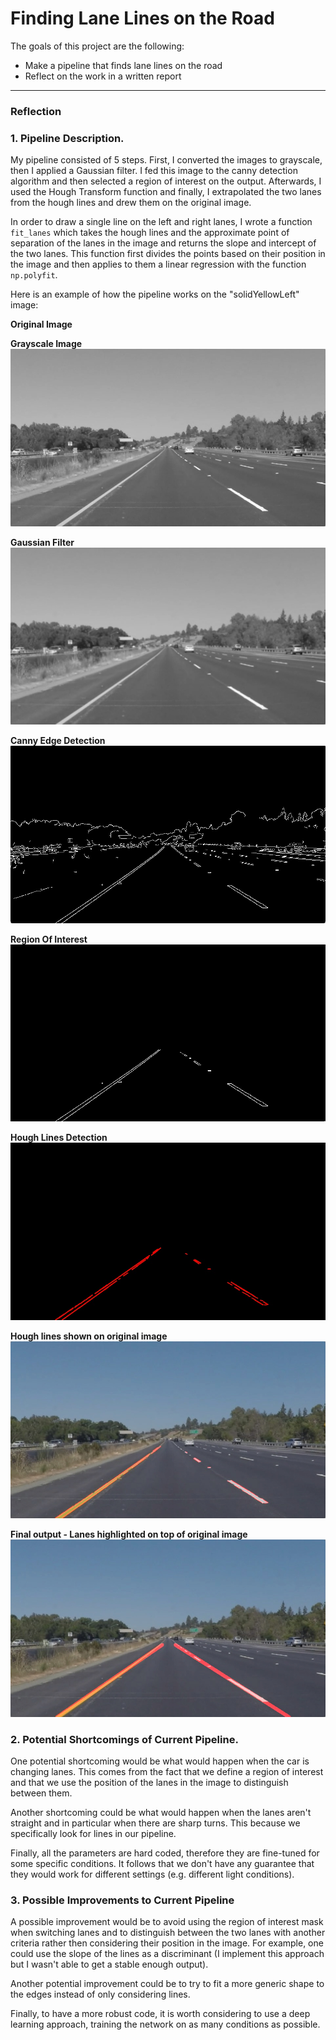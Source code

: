 # **Finding Lane Lines on the Road** 


The goals of this project are the following:
* Make a pipeline that finds lane lines on the road
* Reflect on the work in a written report


[//]: # (Image References)

<!--[image0]: ./test_images/solidYellowLeft.jpg "original" -->

[image1]: ./test_images_output/1_gray.jpg "gray"
[image2]: ./test_images_output/2_gauss.jpg "blurred_gray"
[image3]: ./test_images_output/3_canny.jpg "canny"
[image4]: ./test_images_output/4_ROI.jpg "roi"
[image5]: ./test_images_output/5_hough.jpg "hough"
[image6]: ./test_images_output/6_scattered.jpg "scattered"
[image7]: ./test_images_output/7_final.jpg "final"


---

### Reflection

### 1. Pipeline Description.

My pipeline consisted of 5 steps. First, I converted the images to grayscale, then I applied a Gaussian filter. I fed this image to the canny detection algorithm and then selected a region of interest on the output. Afterwards, I used the Hough Transform function and finally, I extrapolated the two lanes from the hough lines and drew them on the original image.

In order to draw a single line on the left and right lanes, I wrote a function `fit_lanes` which takes the hough lines and the approximate point of separation of the lanes in the image and returns the slope and intercept of the two lanes. This function first divides the points based on their position in the image and then applies to them a linear regression with the function `np.polyfit`.

Here is an example of how the pipeline works on the "solidYellowLeft" image: 

**Original Image**
<!--![alt text0][image0]-->
<image0 src="test_images/solidYellowLeft.jpg" width="480" alt="original" />

**Grayscale Image**
![alt text1][image1]

**Gaussian Filter**
![alt text2][image2]

**Canny Edge Detection**
![alt text3][image3]

**Region Of Interest**
![alt text4][image4]

**Hough Lines Detection**
![alt text5][image5]

**Hough lines shown on original image**
![alt text6][image6]

**Final output - Lanes highlighted on top of original image**
![alt text7][image7]


### 2. Potential Shortcomings of Current Pipeline.

One potential shortcoming would be what would happen when the car is changing lanes. This comes from the fact that we define a region of interest and that we use the position of the lanes in the image to distinguish between them. 

Another shortcoming could be what would happen when the lanes aren't straight and in particular when there are sharp turns. This because we specifically look for lines in our pipeline.

Finally, all the parameters are hard coded, therefore they are fine-tuned for some specific conditions. It follows that we don't have any guarantee that they would work for different settings (e.g. different light conditions).

### 3. Possible Improvements to Current Pipeline

A possible improvement would be to avoid using the region of interest mask when switching lanes and to distinguish between the two lanes with another criteria rather then considering their position in the image. For example, one could use the slope of the lines as a discriminant (I implement this approach but I wasn't able to get a stable enough output).

Another potential improvement could be to try to fit a more generic shape to the edges instead of only considering lines.

Finally, to have a more robust code, it is worth considering to use a deep learning approach, training the network on as many conditions as possible.

